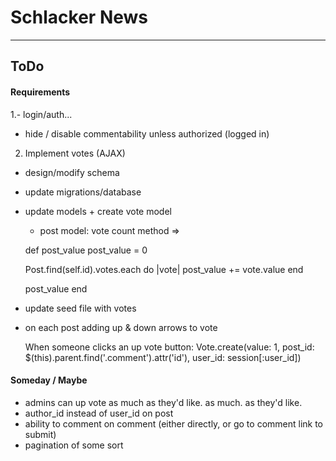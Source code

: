 # Schlacker News
---

## ToDo

#### Requirements
1.- login/auth...
  - hide / disable commentability unless authorized (logged in)

2. Implement votes (AJAX)
  - design/modify schema
  - update migrations/database
  - update models + create vote model
    - post model: vote count method =>

    def post_value
      post_value = 0

      Post.find(self.id).votes.each do |vote|
        post_value += vote.value
      end

      post_value
    end
    


  - update seed file with votes
  - on each post adding up & down arrows to vote
    
    <!-- <p><%= item.post_value %></p> -->


    When someone clicks an up vote button:
      Vote.create(value: 1, post_id: $(this).parent.find('.comment').attr('id'), user_id: session[:user_id])




#### Someday / Maybe
- admins can up vote as much as they'd like. as much. as they'd like.
- author_id instead of user_id on post
- ability to comment on comment (either directly, or go to comment link to submit)
- pagination of some sort